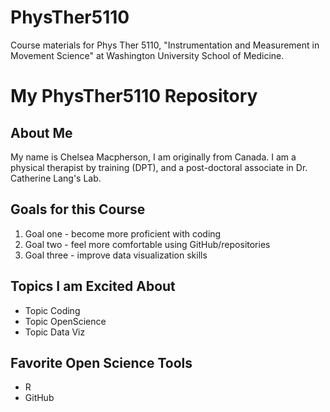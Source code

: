 # PhysTher5110
Course materials for Phys Ther 5110, "Instrumentation and Measurement in Movement Science" at Washington University School of Medicine.

# My PhysTher5110 Repository

## About Me
My name is Chelsea Macpherson, I am originally from Canada. I am a physical therapist by training (DPT), and a post-doctoral associate in Dr. Catherine Lang's Lab. 

## Goals for this Course
1. Goal one - become more proficient with coding
2. Goal two - feel more comfortable using GitHub/repositories
3. Goal three - improve data visualization skills

## Topics I am Excited About
- Topic Coding
- Topic OpenScience
- Topic Data Viz

## Favorite Open Science Tools
- R
- GitHub

